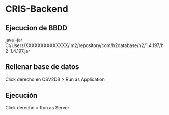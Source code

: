# CRIS-Backend

## Ejecucion de BBDD
java -jar C:/Users/XXXXXXXXXXXXXX/.m2/repository/com/h2database/h2/1.4.197/h2-1.4.197.jar

## Rellenar base de datos
Click derecho en CSV2DB > Run as Application

## Ejecución
Click derecho > Run as Server
